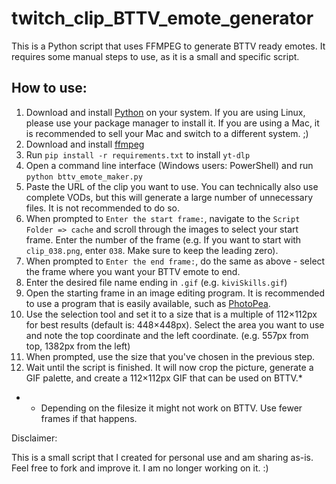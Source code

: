 # twitch_clip_BTTV_emote_generator

This is a Python script that uses FFMPEG to generate BTTV ready emotes. It requires some manual steps to use, as it is a small and specific script.

## How to use:

1. Download and install [Python](https://www.python.org/downloads/windows/) on your system. If you are using Linux, please use your package manager to install it. If you are using a Mac, it is recommended to sell your Mac and switch to a different system. ;)
1. Download and install [ffmpeg](https://ffmpeg.org/download.html)
1. Run `pip install -r requirements.txt` to install `yt-dlp`
1. Open a command line interface (Windows users: PowerShell) and run `python bttv_emote_maker.py`
1. Paste the URL of the clip you want to use. You can technically also use complete VODs, but this will generate a large number of unnecessary files. It is not recommended to do so.
1. When prompted to `Enter the start frame:`, navigate to the `Script Folder => cache` and scroll through the images to select your start frame. Enter the number of the frame (e.g. If you want to start with `clip_038.png`, enter `038`. Make sure to keep the leading zero).
1. When prompted to `Enter the end frame:`, do the same as above - select the frame where you want your BTTV emote to end.
1. Enter the desired file name ending in `.gif` (e.g. `kiviSkills.gif`)
1. Open the starting frame in an image editing program. It is recommended to use a program that is easily available, such as [PhotoPea](https://photopea.com).
1. Use the selection tool and set it to a size that is a multiple of 112×112px for best results (default is: 448×448px). Select the area you want to use and note the top coordinate and the left coordinate. (e.g. 557px from top, 1382px from the left)
1. When prompted, use the size that you've chosen in the previous step.
1. Wait until the script is finished. It will now crop the picture, generate a GIF palette, and create a 112×112px GIF that can be used on BTTV.*

* - Depending on the filesize it might not work on BTTV. Use fewer frames if that happens. 

Disclaimer:

This is a small script that I created for personal use and am sharing as-is. Feel free to fork and improve it. I am no longer working on it. :)